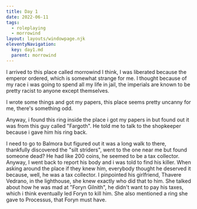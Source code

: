 ```yaml
---
title: Day 1
date: 2022-06-11
tags:
  - roleplaying
  - morrowind
layout: layouts/windowpage.njk
eleventyNavigation:
  key: day1.md
  parent: morrowind
---
```


I arrived to this place called morrowind I think, I was liberated because the emperor ordered, which is somewhat strange for me. I thought because of my race i was going to spend all my life in jail, the imperials are known to be pretty racist to anyone except themselves.

I wrote some things and got my papers, this place seems pretty uncanny for me, there's something odd.

Anyway, i found this ring inside the place i got my papers in but found out it was from this guy called "Fargoth". He told me to talk to the shopkeeper because i gave him his ring back.

I need to go to Balmora but figured out it was a long walk to there, thankfully discovered the "silt striders", went to the one near me but found someone dead? He had like 200 coins, he seemed to be a tax collector. Anyway, I went back to report his body and i was told to find his killer. When asking around the place if they knew him, everybody thought he deserved it because, well, he was a tax collector. I pinpointed his girlfriend, Thavere Vedrano, in the lighthouse, she knew exactly who did that to him. She talked about how he was mad at "Foryn Gilnith", he didn't want to pay his taxes, which i think eventually led Foryn to kill him. She also mentioned a ring she gave to Processus, that Foryn must have.

